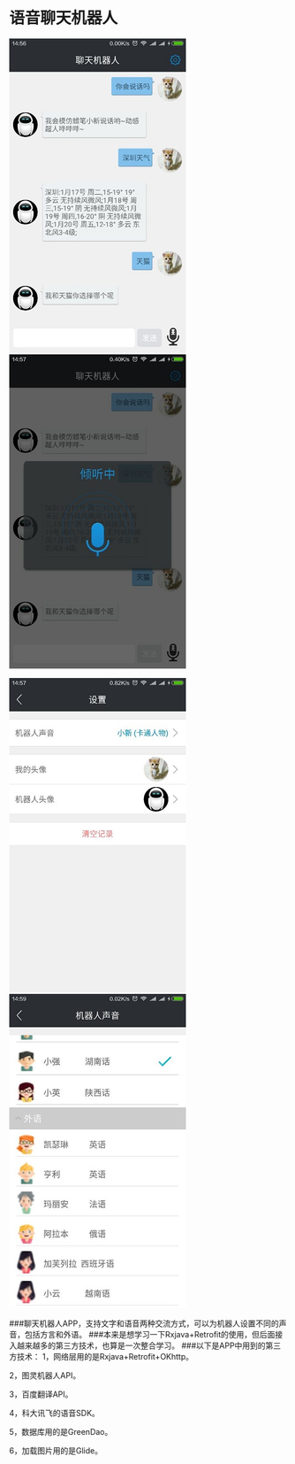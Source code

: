 # 语音聊天机器人
![image](https://github.com/moonsharp/TalkRobot/blob/master/img/talkrobot_01.jpg)
![image](https://github.com/moonsharp/TalkRobot/blob/master/img/talkrobot_02.jpg)

![image](https://github.com/moonsharp/TalkRobot/blob/master/img/talkrobot_03.jpg)
![image](https://github.com/moonsharp/TalkRobot/blob/master/img/talkrobot_04.jpg)

###聊天机器人APP，支持文字和语音两种交流方式，可以为机器人设置不同的声音，包括方言和外语。
###本来是想学习一下Rxjava+Retrofit的使用，但后面接入越来越多的第三方技术，也算是一次整合学习。
###以下是APP中用到的第三方技术：
1，网络层用的是Rxjava+Retrofit+OKhttp。

2，图灵机器人API。

3，百度翻译API。

4，科大讯飞的语音SDK。

5，数据库用的是GreenDao。

6，加载图片用的是Glide。
